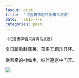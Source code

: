 ```yaml
---
layout: post
title:  "记吾妻李岩只身青岛旅游"
date:   2015-7-6
categories: poem
---
```

`《记吾妻李岩只身青岛旅游》`

夏日踏歌赴蓬莱，孤舟无羁乐开怀。

幸若牵的神仙手，结伴返京中门开。

<!--more-->

![]({{site.url}}/Images/1.png)

<script>
  (function(i,s,o,g,r,a,m){i['GoogleAnalyticsObject']=r;i[r]=i[r]||function(){
  (i[r].q=i[r].q||[]).push(arguments)},i[r].l=1*new Date();a=s.createElement(o),
  m=s.getElementsByTagName(o)[0];a.async=1;a.src=g;m.parentNode.insertBefore(a,m)
  })(window,document,'script','https://www.google-analytics.com/analytics.js','ga');

  ga('create', 'UA-85986843-1', 'auto');
  ga('send', 'pageview');

</script>